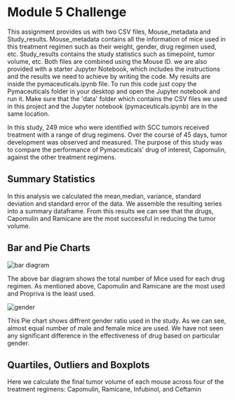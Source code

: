 # Module 5 Challenge

This assignment provides us with two CSV files, Mouse_metadata and Study_results. Mouse_metadata contains all the information of mice used in this treatment regimen such as their weight, gender, drug regimen used, etc. Study_results contains the study statistics such as timepoint, tumor volume, etc. Both files are combined using the Mouse ID. we are also provided with a starter Jupyter Notebook, which includes the instructions and the results we need to achieve by writing the code. My results are inside the pymaceuticals.ipynb file.
To run this code just copy the Pymaceuticals folder in your desktop and open the Jupyter notebook and run it. Make sure that the 'data' folder which contains the CSV files we used in this project and the Jupyter notebook (pymaceuticals.ipynb) are in the same location.

In this study, 249 mice who were identified with SCC tumors received treatment with a range of drug regimens. Over the course of 45 days, tumor development was observed and measured. The purpose of this study was to compare the performance of Pymaceuticals’ drug of interest, Capomulin, against the other treatment regimens.

## Summary Statistics

In this analysis we calculated the mean,median, variance, standard deviation and standard error of the data. We assemble the resulting series into a summary dataframe. From this results we can see that the drugs, Capomulin and Ramicane are the most successful in reducing the tumor volume. 

## Bar and Pie Charts

![bar diagram](https://github.com/user-attachments/assets/98cd9b91-13c9-48ed-a0ec-d3deb9ee2b77)

The above bar diagram shows the total number of Mice used for each drug regimen. As mentioned above, Capomulin and Ramicane are the most used and Propriva is the least used.

![gender](https://github.com/user-attachments/assets/97a1d90d-25b3-4db5-850e-e72c86646f74)

This Pie chart shows diffrent gender ratio used in the study. As we can see, almost equal number of male and female mice are used. We have not seen any significant difference in the effectiveness of drug based on particular gender.

## Quartiles, Outliers and Boxplots

Here we calculate the final tumor volume of each mouse across four of the treatment regimens: Capomulin, Ramicane, Infubinol, and Ceftamin
